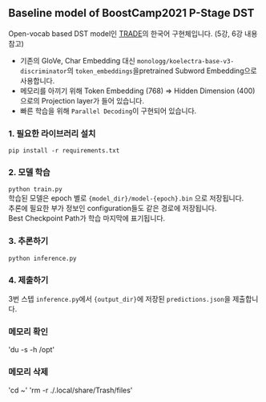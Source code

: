 ## Baseline model of BoostCamp2021 P-Stage DST


Open-vocab based DST model인 [TRADE](https://arxiv.org/abs/1905.08743)의 한국어 구현체입니다. (5강, 6강 내용 참고) <br>

- 기존의 GloVe, Char Embedding 대신 `monologg/koelectra-base-v3-discriminator`의 `token_embeddings`을pretrained Subword Embedding으로 사용합니다.
- 메모리를 아끼기 위해 Token Embedding (768) => Hidden Dimension (400)으로의 Projection layer가 들어 있습니다.
- 빠른 학습을 위해 `Parallel Decoding`이 구현되어 있습니다.


### 1. 필요한 라이브러리 설치

`pip install -r requirements.txt`

### 2. 모델 학습

`python train.py` <br>
학습된 모델은 epoch 별로 `{model_dir}/model-{epoch}.bin` 으로 저장됩니다.<br>
추론에 필요한 부가 정보인 configuration들도 같은 경로에 저장됩니다.<br>
Best Checkpoint Path가 학습 마지막에 표기됩니다.<br>

### 3. 추론하기

`python inference.py`

### 4. 제출하기

3번 스텝 `inference.py`에서 `{output_dir}`에 저장된 `predictions.json`을 제출합니다.


### 메모리 확인
'du -s -h /opt'


### 메모리 삭제
'cd ~'
'rm -r ./.local/share/Trash/files'